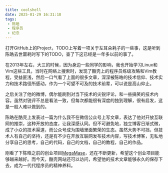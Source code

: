 ```yaml
---
title: coolshell
date: 2025-01-29 16:31:18
tags:
 - 陈皓
 - 程序员
 - 纪念
---
```

打开GitHub上的Project，TODO上写着一项关于左耳朵耗子的一些事，这是听到陈皓去世噩耗时写下的TODO，查了下这已经是一年多以前的事了。

在2013年左右，大三的时候，因为身边一些同学的影响，我也开始学习Linux和Vim这些工具，当时在网络上搜索时，发现了酷壳上的程序员练级攻略和Vim教程，受益匪浅，然后一口气看了上面的很多文章，深深被陈皓的技术信仰、技术实力和技术路径所感动，作为一个可望不可及的技术前辈，可以说是高山仰止。

之后关注了他的微博，偶尔能刷到对当下技术的尖锐评论，和一些搞笑的技术内容。虽然对锐评不总是看法一致，但每次都能很有深度的独到理解，很有启发，这是一般人难以做到的。

陈皓在酷壳上发表过一篇为什么我不在微信公众号上写文章，表达了他对开放互联网的推崇，这种开放的态度，让我深感认同。但不可避免地，独立博客日渐式微，成了小众的技术渠道，而公众号成为围墙里面繁荣的生态。虽然大势不可挡，但技术人有自己的坚持，还是有不少在开放互联网发布技术内容，写技术博客，无私地分享自己的思考，自己的代码，自己的文档，自己的教程，自己的作品。

刚看了下陈皓之前的创业项目[MegaMase](https://megaease.com/)，还在不断更新，希望这个创业项目能够越来越好。而今天，酷壳网站还可以访问，希望他的技术文章能够永久的保存下去，成为一代代程序员的精神养料。


